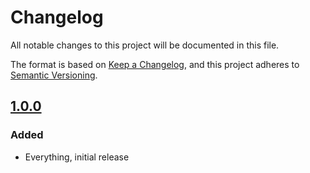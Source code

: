 # Changelog

All notable changes to this project will be documented in this file.

The format is based on [Keep a Changelog](https://keepachangelog.com/en/1.0.0/),
and this project adheres to [Semantic Versioning](https://semver.org/spec/v2.0.0.html).

## [1.0.0]

### Added

- Everything, initial release

[1.0.0]: https://github.com/MCLD/dotnet-imageoptim-api/releases/tag/v1.0.0
